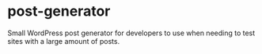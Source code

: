 post-generator
==============

Small WordPress post generator for developers to use when needing to test sites with a large amount of posts.
